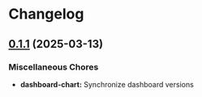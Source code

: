 # Changelog

## [0.1.1](https://github.com/daurer/test-workflows/compare/dashboard-chart@v0.1.3...dashboard-chart@v0.1.1) (2025-03-13)


### Miscellaneous Chores

* **dashboard-chart:** Synchronize dashboard versions
